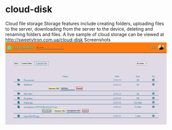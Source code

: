 # cloud-disk
Cloud file storage
Storage features include creating folders, uploading files to the server, downloading from the server to the device, deleting and renaming folders and files.
A live sample of cloud storage can be viewed at http://sweetytron.com.ua/cloud-disk
Screenshots 
![desktop1](https://github.com/karpov-anatolii/cloud-disk/blob/master/client/src/screenshots/screenshot1.png?raw=true)
